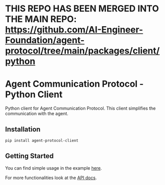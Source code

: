 # THIS REPO HAS BEEN MERGED INTO THE MAIN REPO: https://github.com/AI-Engineer-Foundation/agent-protocol/tree/main/packages/client/python
# Agent Communication Protocol - Python Client

Python client for Agent Communication Protocol. This client simplifies the communication with the agent.

## Installation

```bash
pip install agent-protocol-client
```

## Getting Started

You can find simple usage in the example [here](./examples/minimal.py).

For more functionalities look at the [API docs](./docs/AgentApi.md).
